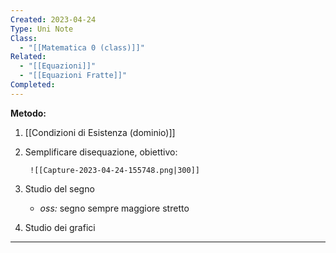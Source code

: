 ```yaml
---
Created: 2023-04-24
Type: Uni Note
Class:
  - "[[Matematica 0 (class)]]"
Related:
  - "[[Equazioni]]"
  - "[[Equazioni Fratte]]"
Completed:
---
```

**Metodo:**
1. [[Condizioni di Esistenza (dominio)]] 
2. Semplificare disequazione, obiettivo:

		![[Capture-2023-04-24-155748.png|300]]

3. Studio del segno
	- *oss:* segno sempre maggiore stretto
4. Studio dei grafici

---